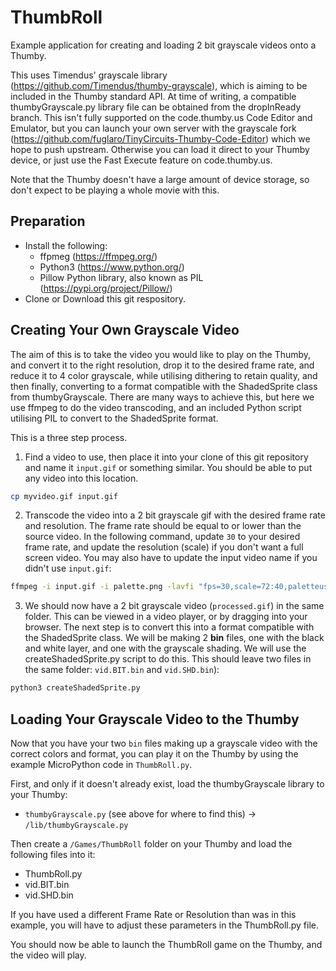 
# ThumbRoll

Example application for creating and loading 2 bit grayscale videos onto a Thumby.

This uses Timendus' grayscale library (https://github.com/Timendus/thumby-grayscale), which is aiming to be included in the Thumby standard API. At time of writing, a compatible thumbyGrayscale.py library file can be obtained from the dropInReady branch. This isn't fully supported on the code.thumby.us Code Editor and Emulator, but you can launch your own server with the grayscale fork (https://github.com/fuglaro/TinyCircuits-Thumby-Code-Editor) which we hope to push upstream. Otherwise you can load it direct to your Thumby device, or just use the Fast Execute feature on code.thumby.us.

Note that the Thumby doesn't have a large amount of device storage, so don't expect to be playing a whole movie with this.

## Preparation

* Install the following:
  * ffpmeg (https://ffmpeg.org/)
  * Python3 (https://www.python.org/)
  * Pillow Python library, also known as PIL (https://pypi.org/project/Pillow/)
* Clone or Download this git respository.

## Creating Your Own Grayscale Video

The aim of this is to take the video you would like to play on the Thumby, and convert it to the right resolution, drop it to the desired frame rate, and reduce it to 4 color grayscale, while utilising dithering to retain quality, and then finally, converting to a format compatible with the ShadedSprite class from thumbyGrayscale. There are many ways to achieve this, but here we use ffmpeg to do the video transcoding, and an included Python script utilising PIL to convert to the ShadedSprite format.

This is a three step process.

1. Find a video to use, then place it into your clone of this git repository and name it `input.gif` or something similar. You should be able to put any video into this location.
```bash
cp myvideo.gif input.gif
```
2. Transcode the video into a 2 bit grayscale gif with the desired frame rate and resolution. The frame rate should be equal to or lower than the source video. In the following command, update `30` to your desired frame rate, and update the resolution (scale) if you don't want a full screen video. You may also have to update the input video name if you didn't use `input.gif`:
```bash
ffmpeg -i input.gif -i palette.png -lavfi "fps=30,scale=72:40,paletteuse" processed.gif
```
3. We should now have a 2 bit grayscale video (`processed.gif`) in the same folder. This can be viewed in a video player, or by dragging into your browser. The next step is to convert this into a format compatible with the ShadedSprite class. We will be making 2 **bin** files, one with the black and white layer, and one with the grayscale shading. We will use the createShadedSprite.py script to do this. This should leave two files in the same folder: `vid.BIT.bin` and `vid.SHD.bin`):
```bash
python3 createShadedSprite.py
```

## Loading Your Grayscale Video to the Thumby

Now that you have your two `bin` files making up a grayscale video with the correct colors and format, you can play it on the Thumby by using the example MicroPython code in `ThumbRoll.py`.

First, and only if it doesn't already exist, load the thumbyGrayscale library to your Thumby:

* `thumbyGrayscale.py` (see above for where to find this) -> `/lib/thumbyGrayscale.py`

Then create a `/Games/ThumbRoll` folder on your Thumby and load the following files into it:

* ThumbRoll.py
* vid.BIT.bin
* vid.SHD.bin

If you have used a different Frame Rate or Resolution than was in this example, you will have to adjust these parameters in the ThumbRoll.py file.

You should now be able to launch the ThumbRoll game on the Thumby, and the video will play.
